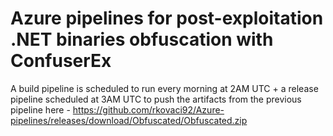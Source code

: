 # Azure pipelines for post-exploitation .NET binaries obfuscation with ConfuserEx


A build pipeline is scheduled to run every morning at 2AM UTC + a release pipeline scheduled at 3AM UTC to push the artifacts from the previous pipeline here - https://github.com/rkovaci92/Azure-pipelines/releases/download/Obfuscated/Obfuscated.zip 
